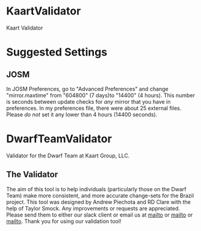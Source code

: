 # KaartValidator
Kaart Validator


# Suggested Settings
## JOSM
In JOSM Preferences, go to "Advanced Preferences" and change "mirror.maxtime"
from "604800" (7 days)to "14400" (4 hours). This number is seconds between
update checks for _any_ mirror that you have in preferences. In my preferences
file, there were about 25 external files. Please _do not_ set it any lower than
4 hours (14400 seconds).

# DwarfTeamValidator
Validator for the Dwarf Team at Kaart Group, LLC.

## The Validator
The aim of this tool is to help individuals (particularly those on the Dwarf Team) make more consistent, and more accurate change-sets for the Brazil project. This tool was designed by Andrew Piechota and RD Clare with the help of Taylor Smock. Any improvements or requests are appreciated. Please send them to either our slack client or email us at [mailto](mailto:andrew.piechota@kaartgroup.com) or [mailto](mailto:rd.clare@kaartgroup.com) or [mailto](mailto:taylor.smock@kaartgroup.com). Thank you for using our validation tool! 
